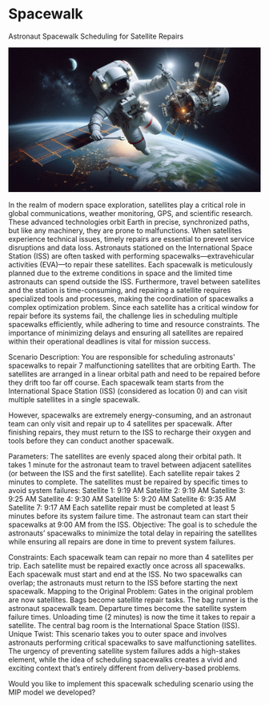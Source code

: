 # Spacewalk
Astronaut Spacewalk Scheduling for Satellite Repairs

<img src="images/spacewalker.png" width="1000" >

In the realm of modern space exploration, satellites play a critical role in global communications, weather monitoring, GPS, and scientific research. These advanced technologies orbit Earth in precise, synchronized paths, but like any machinery, they are prone to malfunctions. When satellites experience technical issues, timely repairs are essential to prevent service disruptions and data loss. Astronauts stationed on the International Space Station (ISS) are often tasked with performing spacewalks—extravehicular activities (EVA)—to repair these satellites. Each spacewalk is meticulously planned due to the extreme conditions in space and the limited time astronauts can spend outside the ISS. Furthermore, travel between satellites and the station is time-consuming, and repairing a satellite requires specialized tools and processes, making the coordination of spacewalks a complex optimization problem. Since each satellite has a critical window for repair before its systems fail, the challenge lies in scheduling multiple spacewalks efficiently, while adhering to time and resource constraints. The importance of minimizing delays and ensuring all satellites are repaired within their operational deadlines is vital for mission success. 

Scenario Description:
You are responsible for scheduling astronauts' spacewalks to repair 7 malfunctioning satellites that are orbiting Earth. The satellites are arranged in a linear orbital path and need to be repaired before they drift too far off course. Each spacewalk team starts from the International Space Station (ISS) (considered as location 0) and can visit multiple satellites in a single spacewalk.

However, spacewalks are extremely energy-consuming, and an astronaut team can only visit and repair up to 4 satellites per spacewalk. After finishing repairs, they must return to the ISS to recharge their oxygen and tools before they can conduct another spacewalk.

Parameters:
The satellites are evenly spaced along their orbital path.
It takes 1 minute for the astronaut team to travel between adjacent satellites (or between the ISS and the first satellite).
Each satellite repair takes 2 minutes to complete.
The satellites must be repaired by specific times to avoid system failures:
Satellite 1: 9:19 AM
Satellite 2: 9:19 AM
Satellite 3: 9:25 AM
Satellite 4: 9:30 AM
Satellite 5: 9:20 AM
Satellite 6: 9:35 AM
Satellite 7: 9:17 AM
Each satellite repair must be completed at least 5 minutes before its system failure time.
The astronaut team can start their spacewalks at 9:00 AM from the ISS.
Objective:
The goal is to schedule the astronauts’ spacewalks to minimize the total delay in repairing the satellites while ensuring all repairs are done in time to prevent system failures.

Constraints:
Each spacewalk team can repair no more than 4 satellites per trip.
Each satellite must be repaired exactly once across all spacewalks.
Each spacewalk must start and end at the ISS.
No two spacewalks can overlap; the astronauts must return to the ISS before starting the next spacewalk.
Mapping to the Original Problem:
Gates in the original problem are now satellites.
Bags become satellite repair tasks.
The bag runner is the astronaut spacewalk team.
Departure times become the satellite system failure times.
Unloading time (2 minutes) is now the time it takes to repair a satellite.
The central bag room is the International Space Station (ISS).
Unique Twist:
This scenario takes you to outer space and involves astronauts performing critical spacewalks to save malfunctioning satellites. The urgency of preventing satellite system failures adds a high-stakes element, while the idea of scheduling spacewalks creates a vivid and exciting context that’s entirely different from delivery-based problems.

Would you like to implement this spacewalk scheduling scenario using the MIP model we developed?
